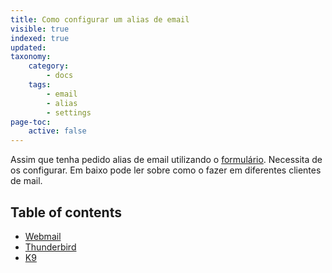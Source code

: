 ```yaml
---
title: Como configurar um alias de email
visible: true
indexed: true
updated:
taxonomy:
    category:
        - docs
    tags:
        - email
        - alias
        - settings
page-toc:
    active: false
---
```


Assim que tenha pedido alias de email utilizando o [formulário](https://disroot.org/forms/alias-request-form). Necessita de os configurar. Em baixo pode ler sobre como o fazer em diferentes clientes de mail.

## Table of contents
- [Webmail](webmail/)
- [Thunderbird](thunderbird/)
- [K9](k9/)
